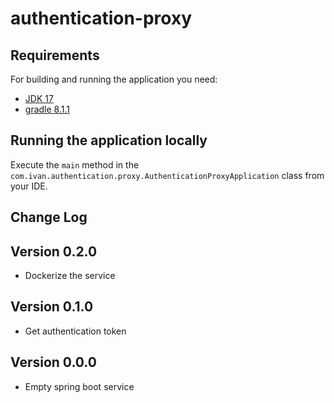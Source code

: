 # authentication-proxy

## Requirements

For building and running the application you need:

- [JDK 17](https://jdk.java.net/archive/)
- [gradle 8.1.1](https://docs.gradle.org/8.1.1/release-notes.html)

## Running the application locally

Execute the `main` method in the `com.ivan.authentication.proxy.AuthenticationProxyApplication` class from your IDE.


## Change Log
## Version 0.2.0
* Dockerize the service

## Version 0.1.0
* Get authentication token

## Version 0.0.0
* Empty spring boot service